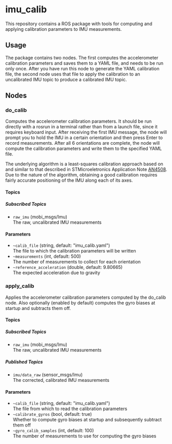 # imu_calib

This repository contains a ROS package with tools for computing and applying calibration parameters to IMU measurements.

## Usage
The package contains two nodes. The first computes the accelerometer calibration parameters and saves them to a YAML file, and needs to be run only once. After you have run this node to generate the YAML calibration file, the second node uses that file to apply the calibration to an uncalibrated IMU topic to produce a calibrated IMU topic.

## Nodes

### do_calib
Computes the accelerometer calibration parameters. It should be run directly with a rosrun in a terminal rather than from a launch file, since it requires keyboard input. After receiving the first IMU message, the node will prompt you to hold the IMU in a certain orientation and then press Enter to record measurements. After all 6 orientations are complete, the node will compute the calibration parameters and write them to the specified YAML file.

The underlying algorithm is a least-squares calibration approach based on and similar to that described in STMicroeletronics Application Note [AN4508](http://www.st.com/content/ccc/resource/technical/document/application_note/a0/f0/a0/62/3b/69/47/66/DM00119044.pdf/files/DM00119044.pdf/jcr:content/translations/en.DM00119044.pdf). Due to the nature of the algorithm, obtaining a good calibration requires fairly accurate positioning of the IMU along each of its axes.

#### Topics

##### Subscribed Topics
- `raw_imu` (mobi_msgs/Imu) <br>
  The raw, uncalibrated IMU measurements

#### Parameters
- `~calib_file` (string, default: "imu_calib.yaml") <br>
  The file to which the calibration parameters will be written
- `~measurements` (int, default: 500) <br>
  The number of measurements to collect for each orientation
- `~reference_acceleration` (double, default: 9.80665) <br>
  The expected acceleration due to gravity

### apply_calib
Applies the accelerometer calibration parameters computed by the do_calib node. Also optionally (enabled by default) computes the gyro biases at startup and subtracts them off.

#### Topics

##### Subscribed Topics
- `raw_imu` (mobi_msgs/Imu) <br>
  The raw, uncalibrated IMU measurements

##### Published Topics
- `imu/data_raw` (sensor_msgs/Imu) <br>
  The corrected, calibrated IMU measurements

#### Parameters
- `~calib_file` (string, default: "imu_calib.yaml") <br>
  The file from which to read the calibration parameters
- `~calibrate_gyros` (bool, default: true) <br>
  Whether to compute gyro biases at startup and subsequently subtract them off
- `~gyro_calib_samples` (int, default: 100) <br>
  The number of measurements to use for computing the gyro biases
